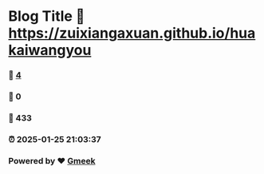 # Blog Title :link: https://zuixiangaxuan.github.io/huakaiwangyou 
### :page_facing_up: [4](https://zuixiangaxuan.github.io/huakaiwangyou/tag.html) 
### :speech_balloon: 0 
### :hibiscus: 433 
### :alarm_clock: 2025-01-25 21:03:37 
### Powered by :heart: [Gmeek](https://github.com/Meekdai/Gmeek)
